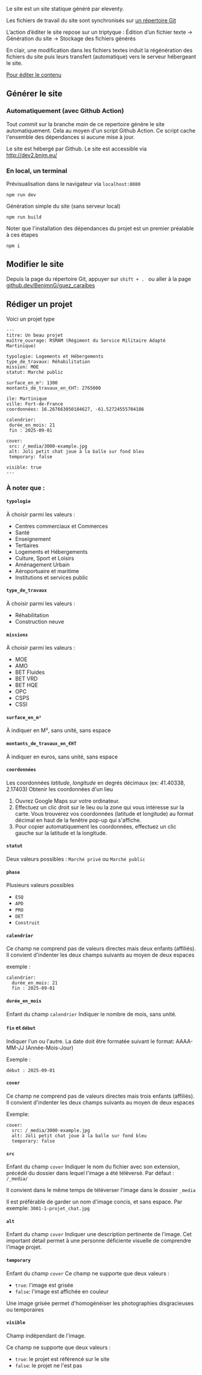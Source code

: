Le site est un site statique généré par eleventy.

Les fichiers de travail du site sont synchronisés sur [un répertoire Git](https://github.com/BenjmnG/guez_caraibes)

L’action d’éditer le site repose sur un triptyque : Édition d’un fichier texte → Génération du site → Stockage des fichiers générés

En clair, une modification dans les fichiers textes induit la régénération des fichiers du site puis leurs transfert (automatique) vers le serveur hébergeant le site.

[Pour éditer le contenu ](https://github.dev/BenjmnG/guez_caraibes)

## Générer le site

### Automatiquement (avec Github Action)

Tout _commit_ sur la branche _main_ de ce repertoire génère le site automatiquement.
Cela au moyen d'un script Github Action.
Ce script cache l'ensemble des dépendances si aucune mise à jour.

Le site est hébergé par Github.
Le site est accessible via http://dev2.bnjm.eu/


### En local,  un terminal

Prévisualisation dans le navigateur via `localhost:8080`

```
npm run dev
``` 

Génération simple du site (sans serveur local)

```
npm run build
``` 

Noter que l'installation des dépendances du projet est un premier préalable à ces étapes

```
npm i
```


## Modifier le site

Depuis la page du répertoire Git, appuyer sur `shift + . ` ou aller à la page [github.dev/BenjmnG/guez_caraibes](https://github.dev/BenjmnG/guez_caraibes)


## Rédiger un projet

Voici un projet type

 ```
---
titre: Un beau projet
maître_ouvrage: RSMAM (Régiment du Service Militaire Adapté Martinique)

typologie: Logements et Hébergements
type_de_travaux: Réhabilitation
mission: MOE
statut: Marché public

surface_en_m²: 1300
montants_de_travaux_en_€HT: 2765000 

ile: Martinique
ville: Fort-de-France
coordonnées: 16.267663050184627, -61.52724555704186

calendrier:
  durée_en_mois: 21
  fin : 2025-09-01 

cover:
  src: /_media/3000-example.jpg
  alt: Joli petit chat joue à la balle sur fond bleu
  temporary: false
  
visible: true
---
 ```

### À noter que :

#### `typologie`

À choisir parmi les valeurs :

+ Centres commerciaux et Commerces 
+ Santé 
+ Enseignement 
+ Tertiaires
+ Logements et Hébergements
+ Culture, Sport et Loisirs
+ Aménagement Urbain
+ Aéroportuaire et maritime
+ Institutions et services public


#### `type_de_travaux`

À choisir parmi les valeurs :

+ Réhabilitation
+ Construction neuve


#### `missions`

À choisir parmi les valeurs :

+ MOE
+ AMO
+ BET Fluides
+ BET VRD
+ BET HQE
+ OPC
+ CSPS
+ CSSI


#### `surface_en_m²`

À indiquer en M², sans unité, sans espace


#### `montants_de_travaux_en_€HT`

À indiquer en euros, sans unité, sans espace


#### `coordonnées`

Les coordonnées  _latitude_, _longitude_ en degrés décimaux (ex: 41.40338, 2.17403)
Obtenir les coordonnées d'un lieu

1. Ouvrez Google Maps sur votre ordinateur. 
2. Effectuez un clic droit sur le lieu ou la zone qui vous intéresse sur la carte. Vous trouverez vos coordonnées (latitude et longitude) au format décimal en haut de la fenêtre pop-up qui s'affiche.
3. Pour copier automatiquement les coordonnées, effectuez un clic gauche sur la latitude et la longitude.


#### `statut`

Deux valeurs possibles : `Marché privé` ou `Marché public`

#### `phase`

Plusieurs valeurs possibles

+ `ESQ`
+ `APD`
+ `PRO`
+ `DET`
+ `Construit`

#### `calendrier`

Ce champ ne comprend pas de valeurs directes mais deux enfants (affiliés).
Il convient d'indenter les deux champs suivants au moyen de deux espaces

exemple :

```
calendrier:
  durée_en_mois: 21
  fin : 2025-09-01 
```


#### `durée_en_mois`

Enfant du champ `calendrier`
Indiquer le nombre de mois, sans unité.

#### `fin` et `début`
Indiquer l'un ou l'autre.
La date doit être formatée suivant le format: AAAA-MM-JJ (Année-Mois-Jour)

Exemple : 

`début : 2025-09-01 `


#### `cover`

Ce champ ne comprend pas de valeurs directes mais trois enfants (affiliés).
Il convient d'indenter les deux champs suivants au moyen de deux espaces

Exemple:

```
cover:
  src: /_media/3000-example.jpg
  alt: Joli petit chat joue à la balle sur fond bleu
  temporary: false
```

#### `src`

Enfant du champ `cover`
Indiquer le nom du fichier avec son extension, précédé du dossier dans lequel l'image a été téléversé. Par défaut : `/_media/`

Il convient dans le même temps de téléverser l'image dans le dossier `_media`

Il est préférable de garder un nom d'image concis, et sans espace. Par exemple: `3001-1-projet_chat.jpg`


#### `alt`

Enfant du champ `cover`
Indiquer une description pertinente de l'image.
Cet important détail permet à une personne déficiente visuelle de comprendre l'image projet.


#### `temporary`

Enfant du champ `cover`
Ce champ ne supporte que deux valeurs :
+ `true`: l'image est grisée
+ `false`: l'image est affichée en couleur

Une image grisée permet d'homogénéiser les photographies disgracieuses ou temporaires


#### `visible`

Champ indépendant de l'image.

Ce champ ne supporte que deux valeurs :
+ `true`: le projet est référencé sur le site
+ `false`: le projet ne l'est pas